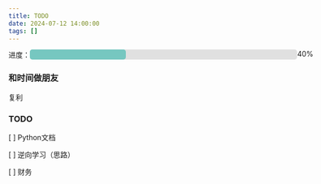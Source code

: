 ```yaml
---
title: TODO
date: 2024-07-12 14:00:00
tags: []
---
```


<div style="display: inline-flex; width: 600px">
	<span>进度：</span>
	<div style="width: 100%; background-color: #e0e0e0; border-radius: 5px;flex: 1;">
		<div style="width: 36%; background-color: #76c7c0; height: 20px; border-radius: 5px;"></div>
	</div>
	<span>40%</span>
</div>

### 和时间做朋友
复利

### TODO

[ ] Python文档

[ ] 逆向学习（思路）

[ ] 财务
